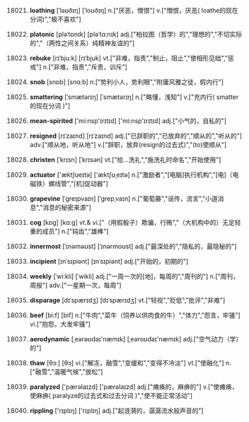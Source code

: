 18021. **loathing**
[ˈləʊðɪŋ]  [ˈloʊðɪŋ]
n.["厌恶，憎恨"]  v.["憎恨，厌恶( loathe的现在分词)","极不喜欢"]  

18022. **platonic**
[pləˈtɒnɪk]  [pləˈtɑ:nɪk]
adj.["柏拉图（哲学）的","理想的","不切实际的","（两性之间关系）纯精神友谊的"]  

18023. **rebuke**
[rɪˈbju:k]  [rɪˈbjuk]
vt.["非难，指责","制止，阻止","使相形见绌","惩戒"]  n.["非难，指责","斥责，训斥"]  

18024. **snob**
[snɒb]  [snɑ:b]
n.["势利小人，势利眼","附庸风雅之徒，假内行"]  

18025. **smattering**
[ˈsmætərɪŋ]  [ˈsmætərɪŋ]
n.["略懂，浅知"]  v.["充内行( smatter的现在分词 )"]  

18026. **mean-spirited**
['mi:nsp'ɪrɪtɪd]  ['mi:nsp'ɪrɪtɪd]
adj.["小气的，自私的"]  

18027. **resigned**
[rɪˈzaɪnd]  [rɪˈzaɪnd]
adj.["已辞职的","已放弃的","顺从的","听从的"]  adv.["顺从地，听从地"]  v.["辞职，放弃(resign的过去式)","(to)使顺从"]  

18028. **christen**
[ˈkrɪsn]  [ˈkrɪsən]
vt.["给…洗礼","施洗礼时命名","开始使用"]  

18029. **actuator**
['æktʃʊeɪtə]  ['æktʃʊˌeɪtə]
n.["激励者","[电脑]执行机构","[电]（电磁铁）螺线管","[机]促动器"]  

18030. **grapevine**
[ˈgreɪpvaɪn]  [ˈɡrepˌvaɪn]
n.["葡萄藤","谣传，流言","小道消息","消息的秘密来源"]  

18031. **cog**
[kɒg]  [kɑ:g]
vt.& vi.["（用假骰子）欺骗，行贿","（大机构中的）无足轻重的成员"]  n.["钝齿","雄榫"]  

18032. **innermost**
[ˈɪnəməʊst]  [ˈɪnərmoʊst]
adj.["最深处的","隐私的，最隐秘的"]  

18033. **incipient**
[ɪnˈsɪpiənt]  [ɪnˈsɪpiənt]
adj.["开始的，初期的"]  

18034. **weekly**
[ˈwi:kli]  [ˈwikli]
adj.["一周一次的[地]，每周的","周刊的"]  n.["周刊，周报"]  adv.["一星期一次，每周"]  

18035. **disparage**
[dɪˈspærɪdʒ]  [dɪˈspærɪdʒ]
vt.["轻视","贬低","批评","非难"]  

18036. **beef**
[bi:f]  [bif]
n.["牛肉","菜牛（饲养以供肉食的牛）","体力","怨言，牢骚"]  vi.["抱怨，大发牢骚"]  

18037. **aerodynamic**
[ˌeərəʊdaɪ'næmɪk]  [ˌeəroʊdaɪ'næmɪk]
adj.["空气动力（学）的"]  

18038. **thaw**
[θɔ:]  [θɔ]
vi.["解冻，融雪","变缓和","变得不冷淡"]  vt.["使融化"]  n.["融雪","温暖气候","放松"]  

18039. **paralyzed**
['pærəlaɪzd]  ['pærəlaɪzd]
adj.["瘫痪的，麻痹的"]  v.["使瘫痪，使麻痹( paralyze的过去式和过去分词 )","使不能正常活动"]  

18040. **rippling**
['rɪplɪŋ]  ['rɪplɪŋ]
adj.["起涟漪的，潺潺流水般声音的"]  

